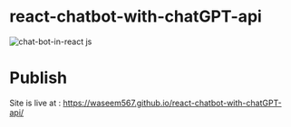 # react-chatbot-with-chatGPT-api

![chat-bot-in-react js](https://github.com/waseem567/react-chatbot-with-chatGPT-api/assets/90834559/5e43988e-8ba7-484c-aca0-32af0e99a28f)

# Publish
 Site is live at : https://waseem567.github.io/react-chatbot-with-chatGPT-api/
